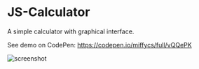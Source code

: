 # JS-Calculator

A simple calculator with graphical interface.

See demo on CodePen: <a href="https://codepen.io/miffycs/full/vQQePK">https://codepen.io/miffycs/full/vQQePK</a>

<img src="https://github.com/miffycs/JS-Calculator/blob/master/screenshot.jpg" alt="screenshot">

